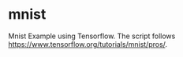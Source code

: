 # mnist
Mnist Example using Tensorflow. The script follows https://www.tensorflow.org/tutorials/mnist/pros/.
